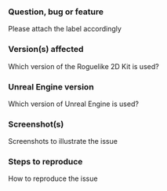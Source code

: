 ### Question, bug or feature

Please attach the label accordingly

### Version(s) affected

Which version of the Roguelike 2D Kit is used?

### Unreal Engine version

Which version of Unreal Engine is used?

### Screenshot(s)

Screenshots to illustrate the issue

### Steps to reproduce

How to reproduce the issue
